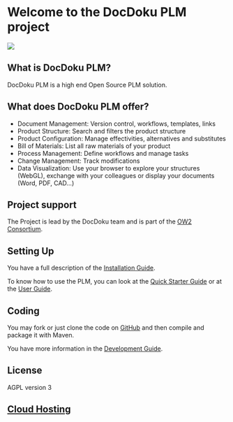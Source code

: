 <h1> Welcome to the DocDoku PLM project</h1><img src = "http://www.docdokuplm.com/wp-content/themes/docdokuplm2/library/images/plm_logo2.png" />

## What is DocDoku PLM?

DocDoku PLM is a high end Open Source PLM solution.

## What does DocDoku PLM offer?

* Document Management: Version control, workflows, templates, links
* Product Structure: Search and filters the product structure
* Product Configuration: Manage effectivities, alternatives and substitutes
* Bill of Materials: List all raw materials of your product
* Process Management: Define workflows and manage tasks
* Change Management: Track modifications
* Data Visualization: Use your browser to explore your structures (WebGL), exchange with your colleagues or display your documents (Word, PDF, CAD...)

## Project support

The Project is lead by the DocDoku team and is part of the [OW2 Consortium](http://ow2.org/).

## Setting Up

You have a full description of the [Installation Guide](https://github.com/docdoku/docdoku-plm/wiki/Installation-Guide).

To know how to use the PLM, you can look at the [Quick Starter Guide](https://github.com/docdoku/docdoku-plm/wiki/Quick-Starter-Guide) or at the [User Guide](http://docdokuplm.com/docdoku-plm/user-guide/en/1.1-RC1/).

## Coding 

You may fork or just clone the code on [GitHub](https://github.com/docdoku/docdoku-plm) and then compile and package it with Maven.

You have more information in the [Development Guide](https://github.com/docdoku/docdoku-plm/wiki/Development-Guide).

## License

AGPL version 3

## [Cloud Hosting](http://docdokuplm.net)

